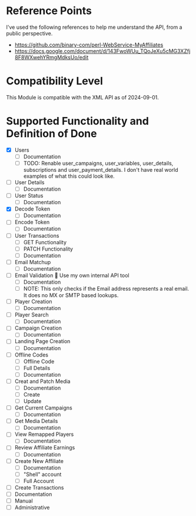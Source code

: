 # Reference Points
I've used the following references to help me understand the API, from a public perspective.

- https://github.com/binary-com/perl-WebService-MyAffiliates
- https://docs.google.com/document/d/143FwoWUu_TQoJeXu5cMG3XZfj8F8WXwehYRmgMdksUo/edit

# Compatibility Level
This Module is compatible with the XML API as of 2024-09-01.

# Supported Functionality and Definition of Done
- [x] Users
  - [ ] Documentation
  - [ ] TODO: Renable user_campaigns, user_variables, user_details, subscriptions and user_payment_details. I don't have real world examples of what this could look like.
- [ ] User Details
  - [ ] Documentation
- [ ] User Status
  - [ ] Documentation
- [x] Decode Token
  - [ ] Documentation
- [ ] Encode Token
  - [ ] Documentation
- [ ] User Transactions
  - [ ] GET Functionality
  - [ ] PATCH Functionality
  - [ ] Documentation
- [ ] Email Matchup
  - [ ] Documentation
- [ ] Email Validation :eyes: Use my own internal API tool
  - [ ] Documentation
  - [ ] NOTE: This only checks if the Email address represents a real email. It does no MX or SMTP based lookups.
- [ ] Player Creation
  - [ ] Documentation
- [ ] Player Search
  - [ ] Documentation
- [ ] Campaign Creation
  - [ ] Documentation
- [ ] Landing Page Creation
  - [ ] Documentation
- [ ] Offline Codes
  - [ ] Offline Code
  - [ ] Full Details
  - [ ] Documentation
- [ ] Creat and Patch Media
  - [ ] Documentation
  - [ ] Create
  - [ ] Update
- [ ] Get Current Campaigns
  - [ ] Documentation
- [ ] Get Media Details
  - [ ] Documentation
- [ ] View Remapped Players
  - [ ] Documentation
- [ ] Review Affiliate Earnings
  - [ ] Documentation
- [ ] Create New Affiliate
  - [ ] Documentation
  - [ ] "Shell" account
  - [ ] Full Account
 - [ ] Create Transactions
  - [ ] Documentation
  - [ ] Manual
  - [ ] Administrative
